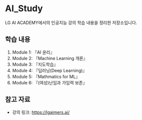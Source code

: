 # AI_Study

LG AI ACADEMY에서의 인공지능 강의 학습 내용을 정리한 저장소입니다.

## 학습 내용
1. Module 1: 『AI 윤리』 
2. Module 2: 『Machine Learning 개론』
3. Module 3: 『지도학습』
4. Module 4: 『딥러닝(Deep Learning)』
5. Module 5: 『Mathmatics for ML』
6. Module 6: 『(여성)난임과 가임력 보존』


## 참고 자료
- 강의 링크: https://lgaimers.ai/
